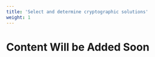 ```yaml
---
title: 'Select and determine cryptographic solutions'
weight: 1
---
```


# Content Will be Added Soon